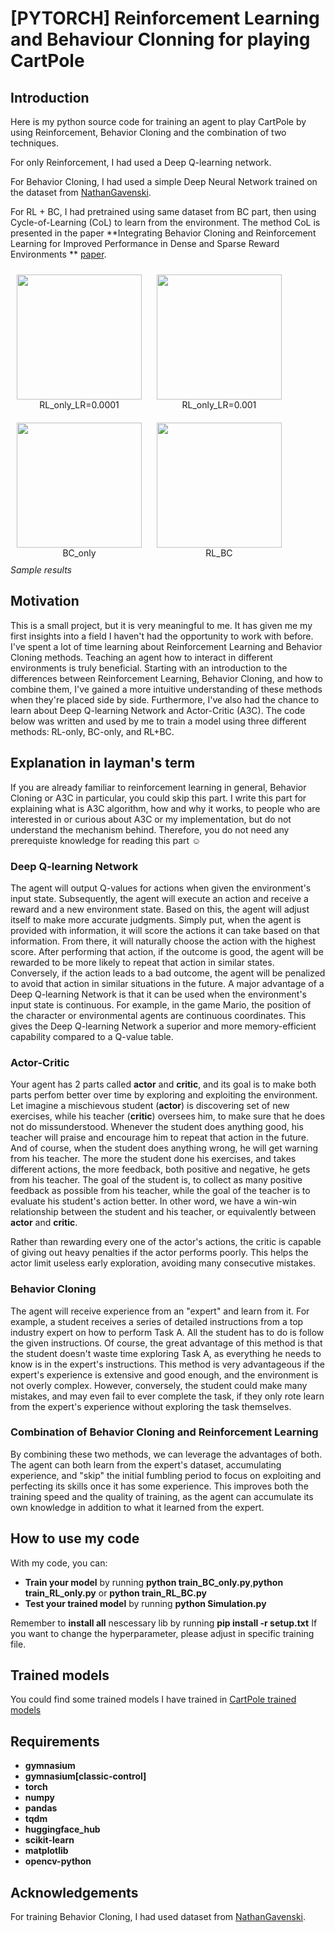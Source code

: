 # [PYTORCH] Reinforcement Learning and Behaviour Clonning for playing CartPole 

## Introduction
Here is my python source code for training an agent to play CartPole by using Reinforcement, Behavior Cloning and the combination of two techniques. 

For only Reinforcement, I had used a Deep Q-learning network.

For Behavior Cloning, I had used a simple Deep Neural Network trained on the dataset from [NathanGavenski](https://huggingface.co/datasets/NathanGavenski/CartPole-v1/viewer/default/train?p=1&views%5B%5D=train).

For RL + BC, I had pretrained using same dataset from BC part, then using Cycle-of-Learning (CoL) to learn from the environment. The method CoL is presented in the paper **Integrating Behavior Cloning and Reinforcement Learning for Improved Performance in Dense and Sparse Reward Environments ** [paper](https://arxiv.org/abs/1910.04281).

<a align="center">
  <figure style="display: inline-block; margin: 10px;">
    <img src="D:\PythonProject1\GYM\Gif demo\RL_only_LR=0.0001.gif" width="200">
    <figcaption style="text-align: center;">RL_only_LR=0.0001</figcaption>
  </figure>
  <figure style="display: inline-block; margin: 10px;">
    <img src="D:\PythonProject1\GYM\Gif demo\RL_only_LR=0.001.gif" width="200">
    <figcaption style="text-align: center;">RL_only_LR=0.001</figcaption>
  </figure>
  <figure style="display: inline-block; margin: 10px;">
    <img src="D:\PythonProject1\GYM\Gif demo\BC_only.gif" width="200">
    <figcaption style="text-align: center;">BC_only</figcaption>
  </figure>
  <figure style="display: inline-block; margin: 10px;">
    <img src="D:\PythonProject1\GYM\Gif demo\RL_BC.gif" width="200">
    <figcaption style="text-align: center;">RL_BC</figcaption>
  </figure><br/>
  <i>Sample results</i>
</a>

## Motivation

This is a small project, but it is very meaningful to me. It has given me my first insights into a field I haven't had the opportunity to work with before. I've spent a lot of time learning about Reinforcement Learning and Behavior Cloning methods. Teaching an agent how to interact in different environments is truly beneficial. Starting with an introduction to the differences between Reinforcement Learning, Behavior Cloning, and how to combine them, I've gained a more intuitive understanding of these methods when they're placed side by side. Furthermore, I've also had the chance to learn about Deep Q-learning Network and Actor-Critic (A3C). The code below was written and used by me to train a model using three different methods: RL-only, BC-only, and RL+BC.

## Explanation in layman's term
If you are already familiar to reinforcement learning in general, Behavior Cloning or A3C in particular, you could skip this part. I write this part for explaining what is A3C algorithm, how and why it works, to people who are interested in or curious about A3C or my implementation, but do not understand the mechanism behind. Therefore, you do not need any prerequiste knowledge for reading this part :relaxed:

### Deep Q-learning Network
The agent will output Q-values for actions when given the environment's input state. Subsequently, the agent will execute an action and receive a reward and a new environment state. Based on this, the agent will adjust itself to make more accurate judgments. Simply put, when the agent is provided with information, it will score the actions it can take based on that information. From there, it will naturally choose the action with the highest score. After performing that action, if the outcome is good, the agent will be rewarded to be more likely to repeat that action in similar states. Conversely, if the action leads to a bad outcome, the agent will be penalized to avoid that action in similar situations in the future.
A major advantage of a Deep Q-learning Network is that it can be used when the environment's input state is continuous. For example, in the game Mario, the position of the character or environmental agents are continuous coordinates. This gives the Deep Q-learning Network a superior and more memory-efficient capability compared to a Q-value table.

### Actor-Critic
Your agent has 2 parts called **actor** and **critic**, and its goal is to make both parts perfom better over time by exploring and exploiting the environment. Let imagine a mischievous student (**actor**) is discovering set of new exercises, while his teacher (**critic**) oversees him, to make sure that he does not do missunderstood. Whenever the student does anything good, his teacher will praise and encourage him to repeat that action in the future. And of course, when the student does anything wrong, he will get warning from his teacher. The more the student done his exercises, and takes different actions, the more feedback, both positive and negative, he gets from his teacher. The goal of the student is, to collect as many positive feedback as possible from his teacher, while the goal of the teacher is to evaluate his student's action better. In other word, we have a win-win relationship between the student and his teacher, or equivalently between **actor** and **critic**.

Rather than rewarding every one of the actor's actions, the critic is capable of giving out heavy penalties if the actor performs poorly. This helps the actor limit useless early exploration, avoiding many consecutive mistakes.
### Behavior Cloning
The agent will receive experience from an "expert" and learn from it. For example, a student receives a series of detailed instructions from a top industry expert on how to perform Task A. All the student has to do is follow the given instructions. Of course, the great advantage of this method is that the student doesn't waste time exploring Task A, as everything he needs to know is in the expert's instructions. This method is very advantageous if the expert's experience is extensive and good enough, and the environment is not overly complex. However, conversely, the student could make many mistakes, and may even fail to ever complete the task, if they only rote learn from the expert's experience without exploring the task themselves.

### Combination of Behavior Cloning and Reinforcement Learning
By combining these two methods, we can leverage the advantages of both. The agent can both learn from the expert's dataset, accumulating experience, and "skip" the initial fumbling period to focus on exploiting and perfecting its skills once it has some experience. This improves both the training speed and the quality of training, as the agent can accumulate its own knowledge in addition to what it learned from the expert.


## How to use my code
With my code, you can:
* **Train your model** by running **python train_BC_only.py**,**python train_RL_only.py** or **python train_RL_BC.py**
* **Test your trained model** by running **python Simulation.py**

Remember to **install all** nescessary lib by running **pip install -r setup.txt**
If you want to change the hyperparameter, please adjust in specific training file.
## Trained models

You could find some trained models I have trained in [CartPole trained models](https://drive.google.com/drive/folders/19yAoZ-YLlJE8cJl7cUTXUWy7J_fVdM4v?usp=drive_link)
 
## Requirements

* **gymnasium**
* **gymnasium[classic-control]**
* **torch**
* **numpy**
* **pandas**
* **tqdm**
* **huggingface_hub**
* **scikit-learn**
* **matplotlib**
* **opencv-python**

## Acknowledgements
For training Behavior Cloning, I had used dataset from [NathanGavenski](https://huggingface.co/datasets/NathanGavenski/CartPole-v1/viewer/default/train?p=1&views%5B%5D=train).
